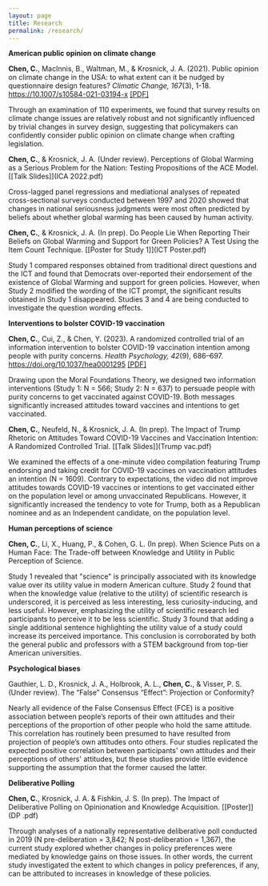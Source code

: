 ```yaml
---
layout: page
title: Research
permalink: /research/
---
```


**American public opinion on climate change**

**Chen, C.**, MacInnis, B., Waltman, M., & Krosnick, J. A. (2021). Public opinion on climate change in the USA: to what extent can it be nudged by questionnaire design features? *Climatic Change, 167*(3), 1-18. https://10.1007/s10584-021-03194-x [[PDF]](ClimChange.pdf)

Through an examination of 110 experiments, we found that survey results on climate change issues are relatively robust and not significantly influenced by trivial changes in survey design, suggesting that policymakers can confidently consider public opinion on climate change when crafting legislation.

**Chen, C.**, & Krosnick, J. A. (Under review). Perceptions of Global Warming as a Serious Problem for the Nation: Testing Propositions of the ACE Model. [[Talk Slides]](ICA 2022.pdf)

Cross-lagged panel regressions and mediational analyses of repeated cross-sectional surveys conducted between 1997 and 2020 showed that changes in national seriousness judgments were most often predicted by beliefs about whether global warming has been caused by human activity.

**Chen, C.**, & Krosnick, J. A. (In prep). Do People Lie When Reporting Their Beliefs on Global Warming and Support for Green Policies? A Test Using the Item Count Technique. [[Poster for Study 1]](ICT Poster.pdf)

Study 1 compared responses obtained from traditional direct questions and the ICT and found that Democrats over-reported their endorsement of the existence of Global Warming and support for green policies. However, when Study 2 modified the wording of the ICT prompt, the significant results obtained in Study 1 disappeared. Studies 3 and 4 are being conducted to investigate the question wording effects.

**Interventions to bolster COVID-19 vaccination**

**Chen, C.**, Cui, Z., & Chen, Y. (2023). A randomized controlled trial of an information intervention to bolster COVID-19 vaccination intention among people with purity concerns. *Health Psychology, 42*(9), 686–697. https://doi.org/10.1037/hea0001295 [[PDF]](Purity.pdf)

Drawing upon the Moral Foundations Theory, we designed two information interventions (Study 1: N = 566; Study 2: N = 637) to persuade people with purity concerns to get vaccinated against COVID-19. Both messages significantly increased attitudes toward vaccines and intentions to get vaccinated.

**Chen, C.**, Neufeld, N., & Krosnick, J. A. (In prep). The Impact of Trump Rhetoric on Attitudes Toward COVID-19 Vaccines and Vaccination Intention: A Randomized Controlled Trial. [[Talk Slides]](Trump vac.pdf)

We examined the effects of a one-minute video compilation featuring Trump endorsing and taking credit for COVID-19 vaccines on vaccination attitudes an intention (N = 1609). Contrary to expectations, the video did not improve attitudes towards COVID-19 vaccines or intentions to get vaccinated either on the population level or among unvaccinated Republicans. However, it significantly increased the tendency to vote for Trump, both as a Republican nominee and as an Independent candidate, on the population level.

**Human perceptions of science**

**Chen, C.**, Li, X., Huang, P., & Cohen, G. L. (In prep). When Science Puts on a Human Face: The Trade-off between Knowledge and Utility in Public Perception of Science.

Study 1 revealed that "science" is principally associated with its knowledge value over its utility value in modern American culture. Study 2 found that when the knowledge value (relative to the utility) of scientific research is underscored, it is perceived as less interesting, less curiosity-inducing, and less useful. However, emphasizing the utility of scientific research led participants to perceive it to be less scientific. Study 3 found that adding a single additional sentence highlighting the utility value of a study could increase its perceived importance. This conclusion is corroborated by both the general public and professors with a STEM background from top-tier American universities.

**Psychological biases**

Gauthier, L. D., Krosnick, J. A., Holbrook, A. L., **Chen, C.**, & Visser, P. S. (Under review). The “False” Consensus “Effect”: Projection or Conformity?

Nearly all evidence of the False Consensus Effect (FCE) is a positive association between people’s reports of their own attitudes and their perceptions of the proportion of other people who hold the same attitude. This correlation has routinely been presumed to have resulted from projection of people’s own attitudes onto others. Four studies replicated the expected positive correlation between participants' own attitudes and their perceptions of others' attitudes, but these studies provide little evidence supporting the assumption that the former caused the latter.

**Deliberative Polling**

**Chen, C.**, Krosnick, J. A. & Fishkin, J. S. (In prep). The Impact of Deliberative Polling on Opinionation and Knowledge Acquisition. [[Poster]](DP .pdf)

Through analyses of a nationally representative deliberative poll conducted in 2019 (N pre-deliberation = 3,842; N post-deliberation = 1,367), the current study explored whether changes in policy preferences were mediated by knowledge gains on those issues. In other words, the current study investigated the extent to which changes in policy preferences, if any, can be attributed to increases in knowledge of these policies. 
